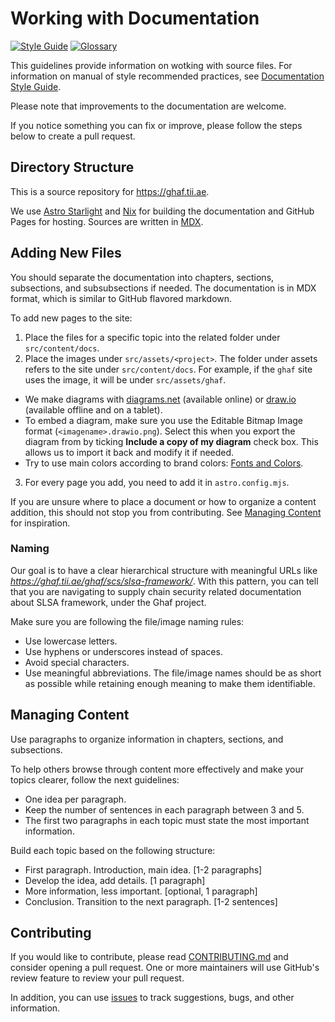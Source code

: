 <!--
    Copyright 2022-2025 TII (SSRC) and the Ghaf contributors
    SPDX-License-Identifier: CC-BY-SA-4.0
-->

# Working with Documentation

[![Style Guide](https://img.shields.io/badge/docs-Style%20Guide-blueviolet)](https://github.com/tiiuae/ghaf/blob/main/docs/style_guide.md) [![Glossary](https://img.shields.io/badge/docs-Glossary-pink)](https://ghaf.tii.ae/ghaf/appendices/glossary/)

This guidelines provide information on wotking with source files. For
information on manual of style recommended practices, see [Documentation Style
Guide](./style_guide.md).

Please note that improvements to the documentation are welcome.

If you notice something you can fix or improve, please follow the steps below to create a pull request.

## Directory Structure

This is a source repository for <https://ghaf.tii.ae>.

We use [Astro Starlight](https://starlight.astro.build/) and [Nix](https://nixos.org/manual/nix/stable/introduction.html) for building the documentation and GitHub Pages for hosting. Sources are written in [MDX](https://mdxjs.com/).

## Adding New Files

You should separate the documentation into chapters, sections, subsections, and subsubsections if needed.
The documentation is in MDX format, which is similar to GitHub flavored markdown.

To add new pages to the site:

1. Place the files for a specific topic into the related folder under `src/content/docs`.
2. Place the images under `src/assets/<project>`. The folder under assets refers to the site under `src/content/docs`. For example, if the `ghaf` site uses the image, it will be under `src/assets/ghaf`.
  * We make diagrams with [diagrams.net](https://www.diagrams.net/) (available online) or [draw.io](https://drawio-app.com/blog/use-draw-io-offline/) (available offline and on a tablet).
  * To embed a diagram, make sure you use the Editable Bitmap Image format (`<imagename>.drawio.png`). Select this when you export the diagram from by ticking **Include a copy of my diagram** check box. This allows us to import it back and modify it if needed.
  * Try to use main colors according to brand colors: [Fonts and Colors](./style_guide.md#fonts-and-colors).
3. For every page you add, you need to add it in `astro.config.mjs`.

If you are unsure where to place a document or how to organize a content addition, this should not stop you from contributing. See [Managing Content](#-managing-content) for inspiration.

### Naming

Our goal is to have a clear hierarchical structure with meaningful URLs like _https://ghaf.tii.ae/ghaf/scs/slsa-framework/_. With this pattern, you can tell that you are navigating to supply chain security related documentation about SLSA framework, under the Ghaf project.

Make sure you are following the file/image naming rules:

* Use lowercase letters.
* Use hyphens or underscores instead of spaces.
* Avoid special characters.
* Use meaningful abbreviations. The file/image names should be as short as possible while retaining enough meaning to make them identifiable.

## Managing Content

Use paragraphs to organize information in chapters, sections, and subsections.

To help others browse through content more effectively and make your topics clearer, follow the next guidelines:

* One idea per paragraph.
* Keep the number of sentences in each paragraph between 3 and 5.
* The first two paragraphs in each topic must state the most important information.

Build each topic based on the following structure:
* First paragraph. Introduction, main idea. [1-2 paragraphs]
* Develop the idea, add details. [1 paragraph]
* More information, less important. [optional, 1 paragraph]
* Conclusion. Transition to the next paragraph. [1-2 sentences]

## Contributing

If you would like to contribute, please read [CONTRIBUTING.md](../CONTRIBUTING.md) and consider opening a pull request. One or more maintainers will use GitHub's review feature to review your pull request.

In addition, you can use [issues](https://github.com/tiiuae/ghaf/issues) to track suggestions, bugs, and other information.
